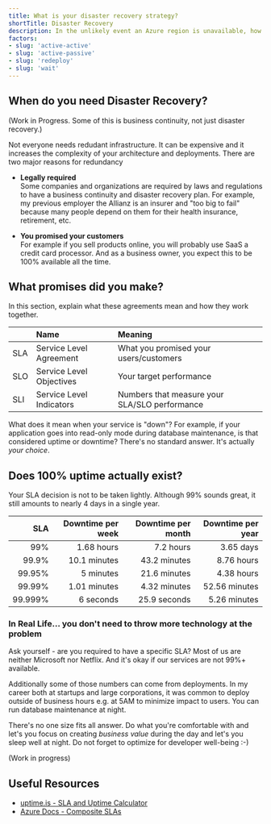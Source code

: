```yaml
---
title: What is your disaster recovery strategy?
shortTitle: Disaster Recovery
description: In the unlikely event an Azure region is unavailable, how will your respond?
factors:
- slug: 'active-active'
- slug: 'active-passive'
- slug: 'redeploy'
- slug: 'wait'
---
```


## When do you need Disaster Recovery?

(Work in Progress. Some of this is business continuity, not just disaster recovery.)

Not everyone needs redudant infrastructure. It can be expensive and it increases the complexity of your architecture and deployments. There are two major reasons for redundancy

- **Legally required**  
	Some companies and organizations are required by laws and regulations to have a business continuity and disaster recovery plan. For example, my previous employer the Allianz is an insurer and "too big to fail" because many people depend on them for their health insurance, retirement, etc.

- **You promised your customers**  
	For example if you sell products online, you will probably use SaaS a credit card processor. And as a business owner, you expect this to be 100% available all the time. 

## What promises did you make?

In this section, explain what these agreements mean and how they work together.

| | Name | Meaning |
|:--|:--|:--|
| SLA | Service Level Agreement | What you promised your users/customers |
| SLO | Service Level Objectives | Your target performance |
| SLI | Service Level Indicators  | Numbers that measure your SLA/SLO performance |

What does it mean when your service is "down"? For example, if your application goes into read-only mode during database maintenance, is that considered uptime or downtime? There's no standard answer. It's actually _your choice_. 

## Does 100% uptime actually exist?

Your SLA decision is not to be taken lightly. Although 99% sounds great, it still amounts to nearly 4 days in a single year. 

| SLA	| Downtime per week	| Downtime per month| Downtime per year |
|--:|--:|--:|--:|
| 99%	| 1.68 hours | 7.2 hours | 3.65 days |
| 99.9%	| 10.1 minutes | 43.2 minutes | 8.76 hours |
| 99.95% | 5 minutes | 21.6 minutes | 4.38 hours |
| 99.99% | 1.01 minutes | 4.32 minutes | 52.56 minutes |
| 99.999%	| 6 seconds	| 25.9 seconds | 5.26 minutes |


### In Real Life… you don't need to throw more technology at the problem

Ask yourself - are you required to have a specific SLA? Most of us are neither Microsoft nor Netflix. And it's okay if our services are not 99%+ available. 

Additionally some of those numbers can come from deployments. In my career both at startups and large corporations, it was common to deploy outside of business hours e.g. at 5AM to minimize impact to users. You can run database maintenance at night. 

There's no one size fits all answer. Do what you're comfortable with and let's you focus on creating _business value_ during the day and let's you sleep well at night. Do not forget to optimize for developer well-being :-)

(Work in progress)

## Useful Resources

- [uptime.is - SLA and Uptime Calculator ](https://uptime.is/)
- [Azure Docs - Composite SLAs](https://docs.microsoft.com/azure/architecture/framework/resiliency/business-metrics#composite-slas)